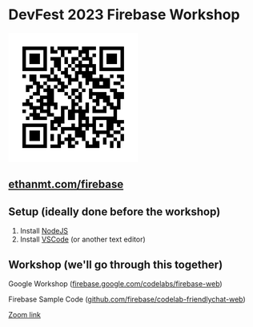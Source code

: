 # DevFest 2023 Firebase Workshop

![QR Code](qr-code.png)

## [ethanmt.com/firebase](https://www.ethanmt.com/firebase)

## Setup (ideally done before the workshop)

1. Install [NodeJS](https://nodejs.org/en/download/)
2. Install [VSCode](https://code.visualstudio.com/) (or another text editor)

## Workshop (we'll go through this together)

Google Workshop ([firebase.google.com/codelabs/firebase-web](https://firebase.google.com/codelabs/firebase-web))

Firebase Sample Code ([github.com/firebase/codelab-friendlychat-web](https://github.com/firebase/codelab-friendlychat-web))

[Zoom link](https://columbiauniversity.zoom.us/j/92418537037?pwd=LzJMa2ZWT2I5OUxXWXpqSzlQWkhDZz09)
